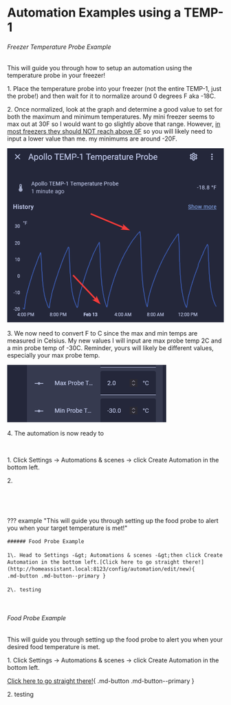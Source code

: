 # Automation Examples using a TEMP-1

###### Freezer Temperature Probe Example

This will guide you through how to setup an automation using the temperature probe in your freezer!

1\. Place the temperature probe into your freezer (not the entire TEMP-1, just the probe!) and then wait for it to normalize around 0 degrees F aka -18C.

2\. Once normalized, look at the graph and determine a good value to set for both the maximum and minimum temperatures. My mini freezer seems to max out at 30F so I would want to go slightly above that range. However, <a href="https://www.energy.gov/energysaver/refrigerator-freezer-use-and-temperature-tips" target="_blank" rel="noreferrer nofollow noopener">in most freezers they should NOT reach above 0F</a> so you will likely need to input a lower value than me. my minimums are around -20F.

![](assets/temp-1-temp-probe-ex-automation-pic-1.png)

3\. We now need to convert F to C since the max and min temps are measured in Celsius. My new values I will input are max probe temp 2C and a min probe temp of -30C. Reminder, yours will likely be different values, especially your max probe temp.

![](assets/temp-1-temp-probe-ex-automation-pic-2.png)

4\. The automation is now ready to

&nbsp;

1\. Click Settings -&gt; Automations & scenes -&gt; click Create Automation in the bottom left.

2\.

&nbsp;

&nbsp;

??? example "This will guide you through setting up the food probe to alert you when your target temperature is met!"

    ###### Food Probe Example

    1\. Head to Settings -&gt; Automations & scenes -&gt;then click Create Automation in the bottom left.[Click here to go straight there!](http://homeassistant.local:8123/config/automation/edit/new){      .md-button .md-button--primary }

    2\. testing

&nbsp;

###### Food Probe Example

This will guide you through setting up the food probe to alert you when your desired food temperature is met.

1\. Click Settings -&gt; Automations & scenes -&gt; click Create Automation in the bottom left.

[Click here to go straight there!](http://homeassistant.local:8123/config/automation/edit/new){      .md-button .md-button--primary }

2\. testing